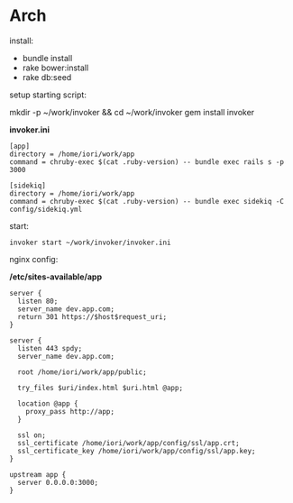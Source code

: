Arch
====

install:
- bundle install
- rake bower:install
- rake db:seed

setup starting script:
  
  mkdir -p ~/work/invoker && cd ~/work/invoker
  gem install invoker
  
**invoker.ini**

    [app]
    directory = /home/iori/work/app
    command = chruby-exec $(cat .ruby-version) -- bundle exec rails s -p 3000
    
    [sidekiq]
    directory = /home/iori/work/app
    command = chruby-exec $(cat .ruby-version) -- bundle exec sidekiq -C config/sidekiq.yml

start:

    invoker start ~/work/invoker/invoker.ini

nginx config:

**/etc/sites-available/app**

    server {
      listen 80;
      server_name dev.app.com;
      return 301 https://$host$request_uri;
    }
    
    server {
      listen 443 spdy;
      server_name dev.app.com;
    
      root /home/iori/work/app/public;
    
      try_files $uri/index.html $uri.html @app;
    
      location @app {
        proxy_pass http://app;
      }
    
      ssl on;
      ssl_certificate /home/iori/work/app/config/ssl/app.crt;
      ssl_certificate_key /home/iori/work/app/config/ssl/app.key;
    }
    
    upstream app {
      server 0.0.0.0:3000;
    }
    
